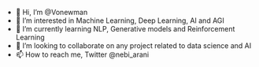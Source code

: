 - 👋 Hi, I’m @Vonewman
- 👀 I’m interested in Machine Learning, Deep Learning, AI and AGI
- 🌱 I’m currently learning NLP, Generative models and Reinforcement Learning
- 💞️ I’m looking to collaborate on any project related to data science and AI
- 📫 How to reach me, Twitter @nebi_arani

<!---
Vonewman/Vonewman is a ✨ special ✨ repository because its `README.md` (this file) appears on your GitHub profile.
You can click the Preview link to take a look at your changes.
--->
